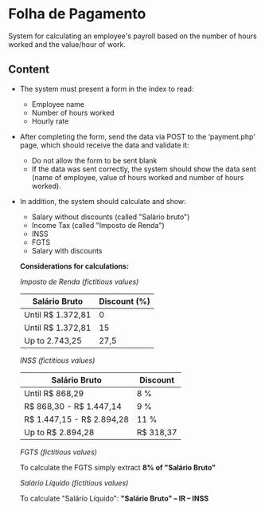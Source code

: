 # Folha de Pagamento

System for calculating an employee's payroll based on the number of hours worked and the value/hour of work.

## Content

* The system must present a form in the index to read:
    * Employee name
    * Number of hours worked
    * Hourly rate
* After completing the form, send the data via POST to the ‘payment.php’ page, which should receive the data and validate it:
    * Do not allow the form to be sent blank
    * If the data was sent correctly, the system should show the data sent (name of employee, value of hours worked and number of hours worked).
* In addition, the system should calculate and show:
    * Salary without discounts (called "Salário bruto")
    * Income Tax (called "Imposto de Renda")
    * INSS
    * FGTS
    * Salary with discounts
    
    **Considerations for calculations:**
    
    *Imposto de Renda (fictitious values)*
         
    |  Salário Bruto  |Discount (%)|
    |---------------	|------------|
    |Until R$ 1.372,81	|      0	   |
    |Until R$ 1.372,81	|      15	   |
    |Up to 2.743,25|      27,5 	|      

    *INSS (fictitious values)*
         
    |           Salário Bruto       |  Discount  |
    |-----------------------------	|------------|
    |      Until R$ 868,29          	|      8 %   |
    | R$ 868,30 - R$ 1.447,14   |      9 %   |
    | R$ 1.447,15 - R$ 2.894,28 |      11 %  |
    |     Up to R$ 2.894,28      | R$ 318,37  |       
    
    *FGTS (fictitious values)*  
    
    To calculate the FGTS simply extract **8% of "Salário Bruto"**       
    
    *Salário Líquido (fictitious values)*          
    
    To calculate "Salário Líquido": **"Salário Bruto" – IR – INSS**  
